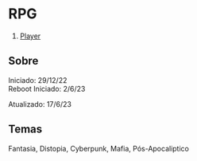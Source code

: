 # RPG

1. [Player](./RPG/Player.md)

## Sobre

Iniciado: 29/12/22  
Reboot Iniciado: 2/6/23

Atualizado: 17/6/23

## Temas

Fantasia, Distopia, Cyberpunk, Mafia, Pós-Apocaliptico
